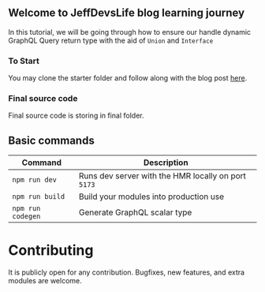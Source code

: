 ## Welcome to JeffDevsLife blog learning journey

In this tutorial, we will be going through how to ensure our handle dynamic GraphQL Query return type with the aid of `Union` and `Interface`

### To Start

You may clone the starter folder and follow along with the blog post [here](https://jeffdevslife.com).

### Final source code

Final source code is storing in final folder.

## Basic commands

| Command           | Description                                         |
| ----------------- | --------------------------------------------------- |
| `npm run dev`     | Runs dev server with the HMR locally on port `5173` |
| `npm run build`   | Build your modules into production use              |
| `npm run codegen` | Generate GraphQL scalar type                        |

# Contributing

It is publicly open for any contribution. Bugfixes, new features, and extra modules are welcome.
